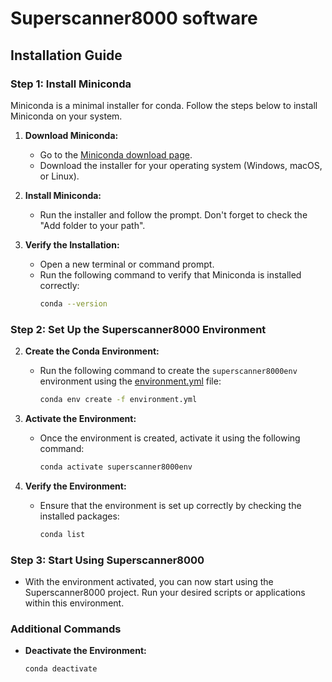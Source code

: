 # Superscanner8000 software

## Installation Guide

### Step 1: Install Miniconda

Miniconda is a minimal installer for conda. Follow the steps below to install Miniconda on your system.

1. **Download Miniconda:**

   - Go to the [Miniconda download page](https://docs.conda.io/en/latest/miniconda.html).
   - Download the installer for your operating system (Windows, macOS, or Linux).

2. **Install Miniconda:**

   - Run the installer and follow the prompt. Don't forget to check the "Add folder to your path".

3. **Verify the Installation:**
   - Open a new terminal or command prompt.
   - Run the following command to verify that Miniconda is installed correctly:
     ```sh
     conda --version
     ```

### Step 2: Set Up the Superscanner8000 Environment

2. **Create the Conda Environment:**

   - Run the following command to create the `superscanner8000env` environment using the [environment.yml](http://_vscodecontentref_/1) file:
     ```sh
     conda env create -f environment.yml
     ```

3. **Activate the Environment:**

   - Once the environment is created, activate it using the following command:
     ```sh
     conda activate superscanner8000env
     ```

4. **Verify the Environment:**
   - Ensure that the environment is set up correctly by checking the installed packages:
     ```sh
     conda list
     ```

### Step 3: Start Using Superscanner8000

- With the environment activated, you can now start using the Superscanner8000 project. Run your desired scripts or applications within this environment.

### Additional Commands

- **Deactivate the Environment:**
  ```sh
  conda deactivate
  ```
